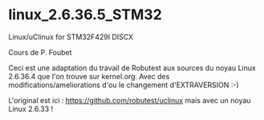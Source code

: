 # linux_2.6.36.5_STM32
Linux/uClinux for STM32F429I DISCX

Cours de P. Foubet

Ceci est une adaptation du travail de Robutest aux sources du noyau
Linux 2.6.36.4 que l'on trouve sur kernel.org.
Avec des modifications/ameliorations d'ou le changement d'EXTRAVERSION :-)

L'original est ici : https://github.com/robutest/uclinux
mais avec un  noyau Linux 2.6.33 !

